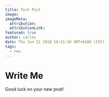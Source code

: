 ```yaml
---
title: Test Post
image:
imageMeta:
  attribution:
  attributionLink:
featured: true
author: carlos
date: Thu Jun 21 2018 10:11:10 GMT+0100 (IST)
tags:
  - new
---
```


# Write Me

Good luck on your new post!
